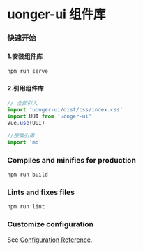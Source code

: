 # uonger-ui 组件库

### 快速开始

#### 1.安装组件库
```bash
npm run serve
```
#### 2.引用组件库

```javascript
// 全部引入
import 'uonger-ui/dist/css/index.css'
import UUI from 'uonger-ui'
Vue.use(UUI)

//按需引用
import 'mo'

```

### Compiles and minifies for production
```
npm run build
```

### Lints and fixes files
```
npm run lint
```

### Customize configuration
See [Configuration Reference](https://cli.vuejs.org/config/).
